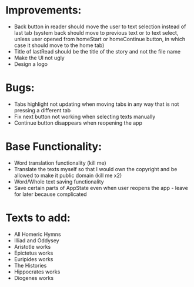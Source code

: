 # Improvements:

* Back button in reader should move the user to text selection instead of last tab (system back should move to previous text or to text select, unless user opened from homeStart or homeContinue button, in which case it should move to the home tab)
* Title of lastRead should be the title of the story and not the file name
* Make the UI not ugly
* Design a logo


# Bugs:

* Tabs highlight not updating when moving tabs in any way that is not pressing a different tab
* Fix next button not working when selecting texts manually
* Continue button disappears when reopening the app


# Base Functionality:

* Word translation functionality (kill me)
* Translate the texts myself so that I would own the copyright and be allowed to make it public domain (kill me x2)
* Word/Whole text saving functionality
* Save certain parts of AppState even when user reopens the app - leave for later because complicated


# Texts to add:

* All Homeric Hymns
* Illiad and Oddysey
* Aristotle works
* Epictetus works
* Euripides works
* The Histories
* Hippocrates works
* Diogenes works
